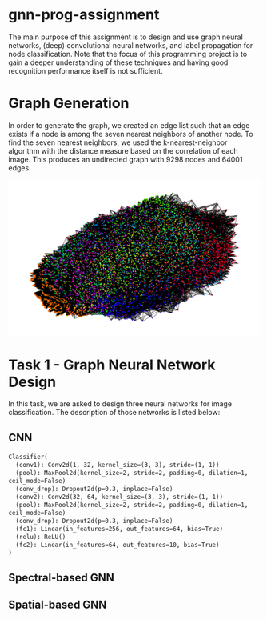 # gnn-prog-assignment

The main purpose of this assignment is to design and use graph neural networks, (deep) convolutional neural networks, and label propagation for node classification. Note that the focus of this programming project is to gain a deeper understanding of these techniques and having good recognition performance itself is not sufficient.

# Graph Generation

In order to generate the graph, we created an edge list such that an edge exists if a node is among the seven nearest neighbors of another node. To find the seven nearest neighbors, we used the k-nearest-neighbor algorithm with the distance measure based on the correlation of each image. This produces an undirected graph with 9298 nodes and 64001 edges.

![](graph.png)

# Task 1 - Graph Neural Network Design

In this task, we are asked to design three neural networks for image classification. The description of those networks is listed below:

## CNN

```
Classifier(
  (conv1): Conv2d(1, 32, kernel_size=(3, 3), stride=(1, 1))
  (pool): MaxPool2d(kernel_size=2, stride=2, padding=0, dilation=1, ceil_mode=False)
  (conv_drop): Dropout2d(p=0.3, inplace=False)
  (conv2): Conv2d(32, 64, kernel_size=(3, 3), stride=(1, 1))
  (pool): MaxPool2d(kernel_size=2, stride=2, padding=0, dilation=1, ceil_mode=False)
  (conv_drop): Dropout2d(p=0.3, inplace=False)
  (fc1): Linear(in_features=256, out_features=64, bias=True)
  (relu): ReLU()
  (fc2): Linear(in_features=64, out_features=10, bias=True)
)
```

## Spectral-based GNN



## Spatial-based GNN